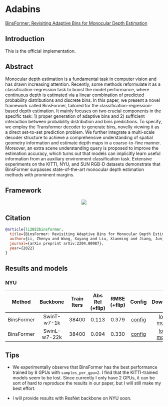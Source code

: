 # Adabins

[BinsFormer: Revisiting Adaptive Bins for Monocular Depth Estimation](https://arxiv.org/abs/2204.00987)

## Introduction

This is the official implementation.

## Abstract

Monocular depth estimation is a fundamental task in computer vision and has drawn increasing attention. Recently, some methods reformulate it as a classification-regression task to boost the model performance, where continuous depth is estimated via a linear combination of predicted probability distributions and discrete bins. In this paper, we present a novel framework called BinsFormer, tailored for the classification-regression-based depth estimation. It mainly focuses on two crucial components in the specific task: 1) proper generation of adaptive bins and 2) sufficient interaction between probability distribution and bins predictions. To specify, we employ the Transformer decoder to generate bins, novelly viewing it as a direct set-to-set prediction problem. We further integrate a multi-scale decoder structure to achieve a comprehensive understanding of spatial geometry information and estimate depth maps in a coarse-to-fine manner. Moreover, an extra scene understanding query is proposed to improve the estimation accuracy, which turns out that models can implicitly learn useful information from an auxiliary environment classification task. Extensive experiments on the KITTI, NYU, and SUN RGB-D datasets demonstrate that BinsFormer surpasses state-of-the-art monocular depth estimation methods with prominent margins.


## Framework
<div align=center><img src="resources/images/binsformer.png"/></div>

## Citation

```bibtex
@article{li2022binsformer,
  title={BinsFormer: Revisiting Adaptive Bins for Monocular Depth Estimation},
  author={Li, Zhenyu and Wang, Xuyang and Liu, Xianming and Jiang, Junjun},
  journal={arXiv preprint arXiv:2204.00987},
  year={2022}
}
```

## Results and models

### NYU

| Method | Backbone | Train Iters | Abs Rel (+flip) | RMSE (+flip) | Config | Download | GPUs |
| ------ | :--------: | :----: | :--------------: | :------: | :------: | :--------: | :---:|
| BinsFormer | SwinT-w7-1k   |  38400   | 0.113 | 0.379 |  [config](binsformer_swint_w7_nyu.py) | [log](resources/logs/binsformer_swint_w7_nyu.txt) \| [model](https://drive.google.com/file/d/1tcWx_BQBNJHpP5-RUWGWjpVRfeUiUMzJ/view?usp=sharing) | 8 V100s |
| BinsFormer  |  SwinL-w7-22k  |  38400   | 0.094 | 0.330 |  [config](binsformer_swinl_22k_w7_nyu.py) | [log](resources/logs/binsformer_swinl_22k_w7.txt) \| [model](https://drive.google.com/file/d/1j1FmtXKSOD5e6HWBBd_3cwI2M11Jd_nB/view?usp=sharing) | 8 V100s |

## Tips
- We experimentally observe that BinsFormer has the best performance trained by 8 GPUs with `samples_per_gpu=2`. I find that the KITTI-trained models seem to be lost. Since currently I only have 2 GPUs, it can be sort of hard to reproduce the results in our paper, but I will still make my best effort.

- I will provide results with ResNet backbone on NYU soon.